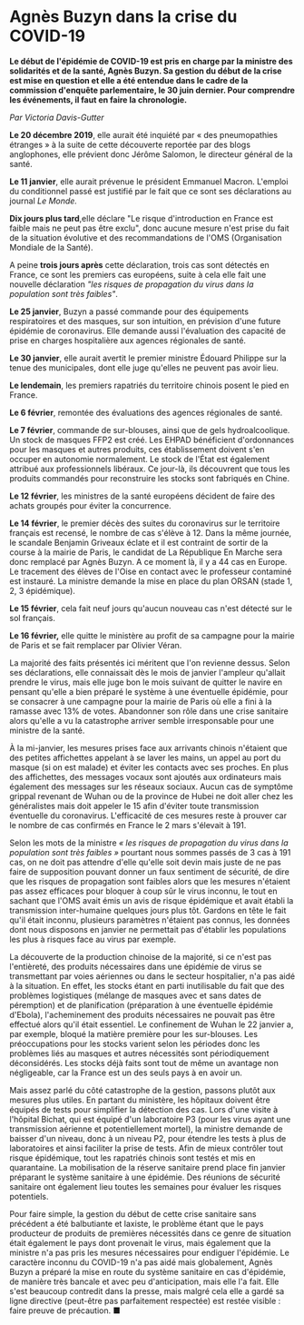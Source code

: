
# Agnès Buzyn dans la crise du COVID-19

**Le début de l'épidémie de COVID-19 est pris en charge par la ministre des solidarités et de la santé, Agnès Buzyn. Sa gestion du début de la crise est mise en question et elle a été entendue dans le cadre de la commission d'enquête parlementaire, le 30 juin dernier. Pour comprendre les événements, il faut en faire la chronologie.**

*Par Victoria Davis-Gutter*

**Le 20 décembre 2019**, elle aurait été inquiété par « des pneumopathies étranges » à la suite de cette découverte reportée par des blogs anglophones, elle prévient donc Jérôme Salomon, le directeur général de la santé.

**Le 11 janvier**, elle aurait prévenue le président Emmanuel Macron. L'emploi du conditionnel passé est justifié par le fait que ce sont ses déclarations au journal *Le Monde.*

**Dix jours plus tard**,elle déclare \"Le risque d'introduction en France est faible mais ne peut pas être exclu\", donc aucune mesure n'est prise du fait de la situation évolutive et des recommandations de l'OMS (Organisation Mondiale de la Santé).

A peine **trois jours après** cette déclaration, trois cas sont détectés en France, ce sont les premiers cas européens, suite à cela elle fait une nouvelle déclaration *\"les risques de propagation du virus dans la population sont très faibles\"*.

**Le 25 janvier**, Buzyn a passé commande pour des équipements respiratoires et des masques, sur son intuition, en prévision d'une future épidémie de coronavirus. Elle demande aussi l'évaluation des capacité de prise en charges hospitalière aux agences régionales de santé.

**Le 30 janvier**, elle aurait avertit le premier ministre Édouard Philippe sur la tenue des municipales, dont elle juge qu'elles ne peuvent pas avoir lieu.

**Le lendemain**, les premiers rapatriés du territoire chinois posent le pied en France.

**Le 6 février**, remontée des évaluations des agences régionales de santé.

**Le 7 février**, commande de sur-blouses, ainsi que de gels hydroalcoolique. Un stock de masques FFP2 est créé. Les EHPAD bénéficient d'ordonnances pour les masques et autres produits, ces établissement doivent s'en occuper en autonomie normalement. Le stock de l'État est également attribué aux professionnels libéraux. Ce jour-là, ils découvrent que tous les produits commandés pour reconstruire les stocks sont fabriqués en Chine.

**Le 12 février**, les ministres de la santé européens décident de faire des achats groupés pour éviter la concurrence.

**Le 14 février**, le premier décès des suites du coronavirus sur le territoire français est recensé, le nombre de cas s'élève à 12. Dans la même journée, le scandale Benjamin Griveaux éclate et il est contraint de sortir de la course à la mairie de Paris, le candidat de La République En Marche sera donc remplacé par Agnès Buzyn. A ce moment là, il y a 44 cas en Europe. Le tracement des élèves de l'Oise en contact avec le professeur contaminé est instauré. La ministre demande la mise en place du plan ORSAN (stade 1, 2, 3 épidémique).

**Le 15 février**, cela fait neuf jours qu'aucun nouveau cas n'est détecté sur le sol français.

**Le 16 février,** elle quitte le ministère au profit de sa campagne pour la mairie de Paris et se fait remplacer par Olivier Véran.

La majorité des faits présentés ici méritent que l'on revienne dessus. Selon ses déclarations, elle connaissait dès le mois de janvier l'ampleur qu'allait prendre le virus, mais elle juge bon le mois suivant de quitter le navire en pensant qu'elle a bien préparé le système à une éventuelle épidémie, pour se consacrer à une campagne pour la mairie de Paris où elle a fini à la ramasse avec 13% de votes. Abandonner son rôle dans une crise sanitaire alors qu'elle a vu la catastrophe arriver semble irresponsable pour une ministre de la santé.

À la mi-janvier, les mesures prises face aux arrivants chinois n'étaient que des petites affichettes appelant à se laver les mains, un appel au port du masque (si on est malade) et éviter les contacts avec ses proches. En plus des affichettes, des messages vocaux sont ajoutés aux ordinateurs mais également des messages sur les réseaux sociaux. Aucun cas de symptôme grippal revenant de Wuhan ou de la province de Hubei ne doit aller chez les généralistes mais doit appeler le 15 afin d'éviter toute transmission éventuelle du coronavirus. L'efficacité de ces mesures reste à prouver car le nombre de cas confirmés en France le 2 mars s'élevait à 191.

Selon les mots de la ministre *« les risques de propagation du virus dans la population sont très faibles »* pourtant nous sommes passés de 3 cas à 191 cas, on ne doit pas attendre d'elle qu'elle soit devin mais juste de ne pas faire de supposition pouvant donner un faux sentiment de sécurité, de dire que les risques de propagation sont faibles alors que les mesures n'étaient pas assez efficaces pour bloquer à coup sûr le virus inconnu, le tout en sachant que l'OMS avait émis un avis de risque épidémique et avait établi la transmission inter-humaine quelques jours plus tôt. Gardons en tête le fait qu'il était inconnu, plusieurs paramètres n'étaient pas connus, les données dont nous disposons en janvier ne permettait pas d'établir les populations les plus à risques face au virus par exemple.

La découverte de la production chinoise de la majorité, si ce n'est pas l'entièreté, des produits nécessaires dans une épidémie de virus se transmettant par voies aériennes ou dans le secteur hospitalier, n'a pas aidé à la situation. En effet, les stocks étant en parti inutilisable du fait que des problèmes logistiques (mélange de masques avec et sans dates de péremption) et de planification (préparation à une éventuelle épidémie d'Ebola), l'acheminement des produits nécessaires ne pouvait pas être effectué alors qu'il était essentiel. Le confinement de Wuhan le 22 janvier a, par exemple, bloqué la matière première pour les sur-blouses. Les préoccupations pour les stocks varient selon les périodes donc les problèmes liés au masques et autres nécessités sont périodiquement déconsidérés. Les stocks déjà faits sont tout de même un avantage non négligeable, car la France est un des seuls pays à en avoir un.

Mais assez parlé du côté catastrophe de la gestion, passons plutôt aux mesures plus utiles. En partant du ministère, les hôpitaux doivent être équipés de tests pour simplifier la détection des cas. Lors d'une visite à l'hôpital Bichat, qui est équipé d'un laboratoire P3 (pour les virus ayant une transmission aérienne et potentiellement mortel), la ministre demande de baisser d'un niveau, donc à un niveau P2, pour étendre les tests à plus de laboratoires et ainsi faciliter la prise de tests. Afin de mieux contrôler tout risque épidémique, tout les rapatriés chinois sont testés et mis en quarantaine. La mobilisation de la réserve sanitaire prend place fin janvier préparant le système sanitaire à une épidémie. Des réunions de sécurité sanitaire ont également lieu toutes les semaines pour évaluer les risques potentiels.

Pour faire simple, la gestion du début de cette crise sanitaire sans précédent a été balbutiante et laxiste, le problème étant que le pays producteur de produits de premières nécessités dans ce genre de situation était également le pays dont provenait le virus, mais également que la ministre n'a pas pris les mesures nécessaires pour endiguer l'épidémie. Le caractère inconnu du COVID-19 n'a pas aidé mais globalement, Agnès Buzyn a préparé la mise en route du système sanitaire en cas d'épidémie, de manière très bancale et avec peu d'anticipation, mais elle l'a fait. Elle s'est beaucoup contredit dans la presse, mais malgré cela elle a gardé sa ligne directive (peut-être pas parfaitement respectée) est restée visible : faire preuve de précaution. ■
